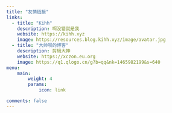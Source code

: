 ```yaml
---
title: "友情链接"
links:
  - title: "Kihh"
    description: 啊没错就是我
    website: https://kihh.xyz
    image: https://resources.blog.kihh.xyz/image/avatar.jpg
  - title: "大帅呗的博客"
    description: 剪辑大神
    website: https://xczon.eu.org
    image: https://q1.qlogo.cn/g?b=qq&nk=1465982199&s=640
menu:
    main: 
        weight: 4
        params:
            icon: link

comments: false
---
```

